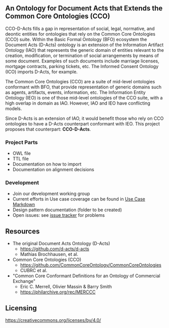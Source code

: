 ## An Ontology for Document Acts that Extends the Common Core Ontologies (CCO)
CCO-D-Acts fills a gap in representation of social, legal, normative, and deontic entities for ontologies that rely on the Common Core Ontologies (CCO) suite. Within the Basic Formal Ontology (BFO) ecosystem the Document Acts (D-Acts) ontology is an extension of the Information Artifact Ontology (IAO) that represents the generic domain of entities relevant to the creation, modification, or termination of social arrangements by means of some document. Examples of such documents include marriage licenses, mortgage contracts, parking tickets, etc. The Informed Consent Ontology (ICO) imports D-Acts, for example.

The Common Core Ontologies (CCO) are a suite of mid-level ontologies conformant with BFO, that provide representation of generic domains such as agents, artifacts, events, information, etc. The Information Entity Ontology (IEO) is one of those mid-level ontologies of the CCO suite, with a high overlap in domain as IAO. However, IAO and IEO have conflicting models.

Since D-Acts is an extension of IAO, it would benefit those who rely on CCO ontologies to have a D-Acts counterpart conformant with IEO. This project proposes that counterpart: **CCO-D-Acts**.

### Project Parts
- OWL file
- TTL file
- Documentation on how to import
- Documentation on alignment decisions

### Development
- Join our development working group
- Current efforts in Use case coverage can be found in [Use Case Markdown](https://github.com/jonathanvajda/cco-d-acts/blob/main/use-cases.md)
- Design pattern documentation (folder to be created)
- Open issues: see [issue tracker](https://github.com/jonathanvajda/cco-d-acts/issues) for problems 

## Resources
- The original Document Acts Ontology (D-Acts)
  - https://github.com/d-acts/d-acts
  - Mathias Brochhausen, et al.
- Common Core Ontologies (CCO)
  - https://github.com/CommonCoreOntology/CommonCoreOntologies
  - CUBRC et al.
- "Common Core Conformant Definitions for an Ontology of Commercial Exchange"
  - Eric C. Merrell, Olivier Massin & Barry Smith
  - https://philarchive.org/rec/MERCCC

## Licensing
https://creativecommons.org/licenses/by/4.0/
